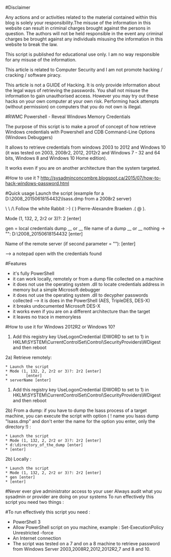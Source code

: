 #Disclaimer

Any actions and or activities related to the material contained within this blog is solely your responsibility.The misuse of the information in this website can result in criminal charges brought against the persons in question. The authors will not be held responsible in the event any criminal charges be brought against any individuals misusing the information in this website to break the law.

This script is published for educational use only. I am no way responsible for any misuse of the information.

This article is related to Computer Security and I am not promote hacking / cracking / software piracy.

This article is not a GUIDE of Hacking. It is only provide information about the legal ways of retrieving the passwords. You shall not misuse the information to gain unauthorised access. However you may try out these hacks on your own computer at your own risk. Performing hack attempts (without permission) on computers that you do not own is illegal.

#RWMC
Powershell - Reveal Windows Memory Credentials

The purpose of this script is to make a proof of concept of how retrieve Windows credentials with Powershell and CDB Command-Line Options (Windows Debuggers)

It allows to retrieve credentials from windows 2003 to 2012 and Windows 10 (it was tested on 2003, 2008r2, 2012, 2012r2 and Windows 7 - 32 and 64 bits, Windows 8 and Windows 10 Home edition).

It works even if you are on another architecture than the system targeted.

#How to use it ?
http://sysadminconcombre.blogspot.ca/2015/07/how-to-hack-windows-password.html

#Quick usage
Launch the script (example for a D:\2008_20150618154432\lsass.dmp from a 2008r2 server)

\ \ /\ Follow the white Rabbit :-) ( ) Pierre-Alexandre Braeken .( @ ).

Mode (1, 132, 2, 2r2 or 3)?: 2 [enter]

gen = local credentials dump __ or __ file name of a dump __ or __ nothing -> "": D:\2008_20150618154432 [enter]

Name of the remote server (if second parameter = ""): [enter]

--> a notepad open with the credentials found

#Features
* it's fully PowerShell
* it can work locally, remotely or from a dump file collected on a machine
* it does not use the operating system .dll to locate credentials address in memory but a simple Microsoft debugger
* it does not use the operating system .dll to decypher passwords collected --> it is does in the PowerShell (AES, TripleDES, DES-X)
* it breaks undocumented Microsoft DES-X
* it works even if you are on a different architecture than the target
* it leaves no trace in memoryless

#How to use it for Windows 2012R2 or Windows 10?

1) Add this registry key UseLogonCredential (DWORD to set to 1) in HKLM\SYSTEM\CurrentControlSet\Control\SecurityProviders\WDigest and then reboot

2a) Retrieve remotely: 

	* Launch the script 
	* Mode (1, 132, 2, 2r2 or 3)?: 2r2 [enter] 
	* 	     [enter]
	* serverName [enter] 

1) Add this registry key UseLogonCredential (DWORD to set to 1) in HKLM\SYSTEM\CurrentControlSet\Control\SecurityProviders\WDigest and then reboot

2b) From a dump: if you have to dump the lsass process of a target machine, you can execute the script with option ( ! name you lsass dump "lsass.dmp" and don't enter the name for the option you enter, only the directory !) :

	* Launch the script 
	* Mode (1, 132, 2, 2r2 or 3)?: 2r2 [enter] 
	* d:\directory_of_the_dump [enter] 
	* [enter]

2b) Locally :

	* Launch the script 
	* Mode (1, 132, 2, 2r2 or 3)?: 2r2 [enter] 
	* gen [enter] 
	* [enter]

#Never ever give administrator access to your user
Always audit what you sysadmin or provider are doing on your systems
To run effectively this script you need two things :

#To run effectively this script you need :

* PowerShell 3
* Allow PowerShell script on you machine, example : Set-ExecutionPolicy Unrestricted -force
* An Internet connection
* The script was tested on a 7 and on a 8 machine to retrieve password from Windows Server 2003,2008R2,2012,2012R2,7 and 8 and 10.
